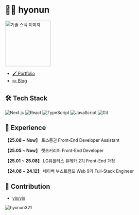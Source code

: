 # 👨‍💻 hyonun

<div align="left">
  <img src="https://github.com/user-attachments/assets/c7d1fca9-61a1-4399-9941-0ae0301c7822" width="150" alt="기술 스택 이미지">
</div>

- [🖌️ Portfolio](https://hyonun321.github.io/2025_portfolio_1/)
- [✏️ Blog](https://velog.io/@hyonun)



## 🛠 Tech Stack

![Next.js](https://img.shields.io/badge/Next.js-E0234E?style=flat&logo=nextdotjs&logoColor=white)
![React](https://img.shields.io/badge/React-61DAFB?style=flat&logo=react&logoColor=black)
![TypeScript](https://img.shields.io/badge/TypeScript-3178C6?style=flat&logo=typescript&logoColor=white)
![JavaScript](https://img.shields.io/badge/JavaScript-F7DF1E?style=flat&logo=javascript&logoColor=black)
![Git](https://img.shields.io/badge/Git-F05032?style=flat&logo=Git&logoColor=white)

## 🏢 Experience

**【25.08 ~ Now】** 토스증권 Front-End Developer Assistant 

**【25.05 ~ Now】** 렛츠커리어 Front-End Developer 

**【25.01 ~ 25.08】** LG유플러스 유레카 2기 Front-End 과정 

**【24.08 ~ 24.12】** 네이버 부스트캠프 Web 9기 Full-Stack Engineer 

## 🌱 Contribution

- [yjs/yjs](https://github.com/yjs/yjs/pull/722)

<p align="left"> <img src="https://komarev.com/ghpvc/?username=hyonun321&label=Profile%20views&color=0e75b6&style=flat" alt="hyonun321" /> </p>
